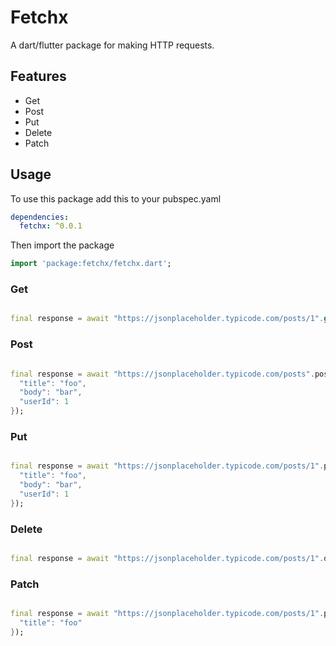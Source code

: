 # Fetchx

A dart/flutter package for making HTTP requests.

## Features

- Get
- Post
- Put
- Delete
- Patch

## Usage

To use this package add this to your pubspec.yaml

```yaml
dependencies:
  fetchx: ^0.0.1
```

Then import the package

```dart
import 'package:fetchx/fetchx.dart';
```

### Get

```dart

final response = await "https://jsonplaceholder.typicode.com/posts/1".get();

```

### Post



```dart

final response = await "https://jsonplaceholder.typicode.com/posts".post({
  "title": "foo",
  "body": "bar",
  "userId": 1
});

```

### Put



```dart

final response = await "https://jsonplaceholder.typicode.com/posts/1".put({
  "title": "foo",
  "body": "bar",
  "userId": 1
});

```

### Delete



```dart

final response = await "https://jsonplaceholder.typicode.com/posts/1".delete();

```

### Patch


```dart

final response = await "https://jsonplaceholder.typicode.com/posts/1".patch({
  "title": "foo"
});

```
